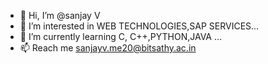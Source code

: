 - 👋 Hi, I’m @sanjay V
- 👀 I’m interested in WEB TECHNOLOGIES,SAP SERVICES...
- 🌱 I’m currently learning C, C++,PYTHON,JAVA ...
- 📫 Reach me sanjayv.me20@bitsathy.ac.in 

<!---
sanjayv26/sanjayv26 is a ✨ special ✨ repository because its `README.md` (this file) appears on your GitHub profile.
You can click the Preview link to take a look at your changes.
--->
